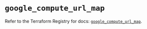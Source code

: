 # `google_compute_url_map`

Refer to the Terraform Registry for docs: [`google_compute_url_map`](https://registry.terraform.io/providers/hashicorp/google/6.46.0/docs/resources/compute_url_map).
